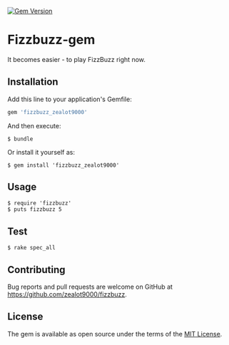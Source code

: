 [![Gem Version](https://badge.fury.io/rb/fizzbuzz_zealot9000.svg)](https://badge.fury.io/rb/fizzbuzz_zealot9000)

# Fizzbuzz-gem

It becomes easier - to play FizzBuzz right now.

## Installation

Add this line to your application's Gemfile:

```ruby
gem 'fizzbuzz_zealot9000' 
```

And then execute:

    $ bundle

Or install it yourself as:

    $ gem install 'fizzbuzz_zealot9000'

## Usage

    $ require 'fizzbuzz'
    $ puts fizzbuzz 5

## Test

    $ rake spec_all

## Contributing

Bug reports and pull requests are welcome on GitHub at https://github.com/zealot9000/fizzbuzz.


## License

The gem is available as open source under the terms of the [MIT License](http://opensource.org/licenses/MIT).


